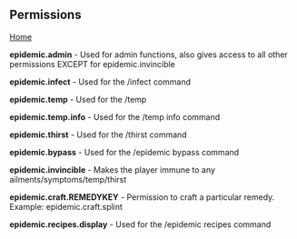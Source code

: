 ## Permissions

[Home](https://torpkev.github.io/epidemic_docs)

**epidemic.admin** - Used for admin functions, also gives access to all other permissions EXCEPT for epidemic.invincible

**epidemic.infect** - Used for the /infect command

**epidemic.temp** - Used for the /temp

**epidemic.temp.info** - Used for the /temp info command

**epidemic.thirst** - Used for the /thirst command

**epidemic.bypass** - Used for the /epidemic bypass command

**epidemic.invincible** - Makes the player immune to any ailments/symptoms/temp/thirst

**epidemic.craft.REMEDYKEY** - Permission to craft a particular remedy.  Example: epidemic.craft.splint

**epidemic.recipes.display** - Used for the /epidemic recipes command
